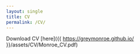 ```yaml
---
layout: single
title: CV
permalink: /CV/
---
```


Download CV [here]({{ https://greymonroe.github.io/ }}/assets/CV/Monroe_CV.pdf)
